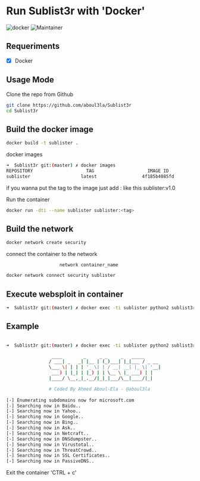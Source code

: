 # Run Sublist3r with 'Docker'

![docker](https://img.shields.io/badge/Docker-v19.03.12-blue?style=plastic&logo=docker)
![Maintainer](https://img.shields.io/badge/Maintainer-Equinockx-success?style=plastic&logo=terraform)

## Requeriments

- [X] Docker

## Usage Mode

Clone the repo from Github
```bash
git clone https://github.com/aboul3la/Sublist3r 
cd Sublist3r
```

## Build the docker image

```bash
docker build -t sublister .
```
docker images

```bash
➜  Sublist3r git:(master) ✗ docker images
REPOSITORY                    TAG                    IMAGE ID
sublister                   latest                 4f185b4085fd
```

if you wanna put the tag to the image just add :<tag> like this sublister:v1.0

Run the container

```bash
docker run -dti --name sublister sublister:<tag> 
```
## Build the network

```bash
docker network create security 
```

connect the container to the network

                        network container_name
```bash
docker network connect security sublister
```

## Execute websploit in container

```bash
➜  Sublist3r git:(master) ✗ docker exec -ti sublister python2 sublist3r.py -h
```             
## Example

```bash

➜  Sublist3r git:(master) ✗ docker exec -ti sublister python2 sublist3r.py -d microsoft.com

                 ____        _     _ _     _   _____
                / ___| _   _| |__ | (_)___| |_|___ / _ __
                \___ \| | | | '_ \| | / __| __| |_ \| '__|
                 ___) | |_| | |_) | | \__ \ |_ ___) | |
                |____/ \__,_|_.__/|_|_|___/\__|____/|_|

                # Coded By Ahmed Aboul-Ela - @aboul3la
    
[-] Enumerating subdomains now for microsoft.com
[-] Searching now in Baidu..
[-] Searching now in Yahoo..
[-] Searching now in Google..
[-] Searching now in Bing..
[-] Searching now in Ask..
[-] Searching now in Netcraft..
[-] Searching now in DNSdumpster..
[-] Searching now in Virustotal..
[-] Searching now in ThreatCrowd..
[-] Searching now in SSL Certificates..
[-] Searching now in PassiveDNS..
```
Exit the container 'CTRL + c'

